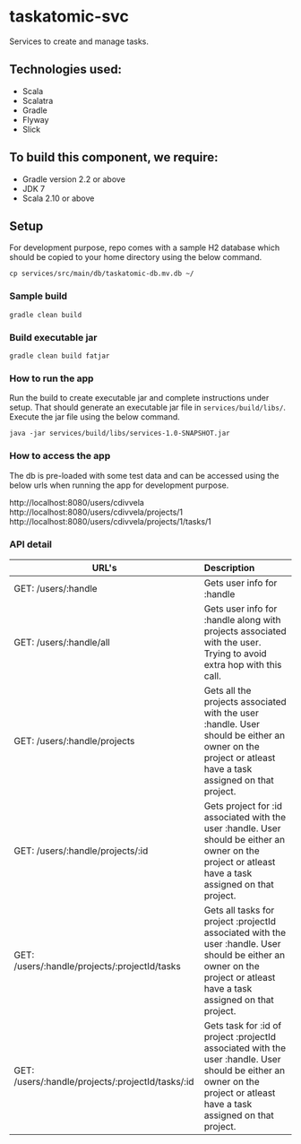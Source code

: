 taskatomic-svc
==============

Services to create and manage tasks.


## Technologies used:

*   Scala
*   Scalatra
*   Gradle
*   Flyway
*   Slick


## To build this component, we require:

*   Gradle version 2.2 or above
*   JDK 7
*   Scala 2.10 or above

## Setup

For development purpose, repo comes with a sample H2 database which should be copied to your home directory using the below command. 

```
cp services/src/main/db/taskatomic-db.mv.db ~/ 
```

### Sample build

```
gradle clean build
```

### Build executable jar

```
gradle clean build fatjar
```

### How to run the app

Run the build to create executable jar and complete instructions under setup. That should generate an executable jar file in ```services/build/libs/```. Execute the jar file using the below command.
 
```
java -jar services/build/libs/services-1.0-SNAPSHOT.jar
```

### How to access the app

The db is pre-loaded with some test data and can be accessed using the below urls when running the app for development purpose.

http://localhost:8080/users/cdivvela   
http://localhost:8080/users/cdivvela/projects/1   
http://localhost:8080/users/cdivvela/projects/1/tasks/1
  
### API detail  

| URL's                                               | Description
| ----------------------------------------------------|:---------------------------------------------------------------------
| GET: /users/:handle                                 | Gets user info for :handle   
| GET: /users/:handle/all                             | Gets user info for :handle along with projects associated with the user. Trying to avoid extra hop with this call.  
| GET: /users/:handle/projects                        | Gets all the projects associated with the user :handle. User should be either an owner on the project or atleast have a task assigned on that project.
| GET: /users/:handle/projects/:id                    | Gets project for :id associated with the user :handle. User should be either an owner on the project or atleast have a task assigned on that project.
| GET: /users/:handle/projects/:projectId/tasks       | Gets all tasks for project :projectId associated with the user :handle. User should be either an owner on the project or atleast have a task assigned on that project.
| GET: /users/:handle/projects/:projectId/tasks/:id   | Gets task for :id of project :projectId associated with the user :handle. User should be either an owner on the project or atleast have a task assigned on that project.